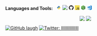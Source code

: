 **Languages and Tools:** &nbsp;
<code><img height="15" src="https://raw.githubusercontent.com/github/explore/80688e429a7d4ef2fca1e82350fe8e3517d3494d/topics/python/python.png"></code>
<code><img height="15" src="https://seeklogo.com/images/C/csharp-logo-58C6C6F67A-seeklogo.com.png"></code>
<code><img height="15" src="https://raw.githubusercontent.com/github/explore/78df643247d429f6cc873026c0622819ad797942/topics/github/github.png"></code>
<code><img height="15" src="https://raw.githubusercontent.com/github/explore/80688e429a7d4ef2fca1e82350fe8e3517d3494d/topics/javascript/javascript.png"></code>
<code><img height="15" src="https://raw.githubusercontent.com/github/explore/80688e429a7d4ef2fca1e82350fe8e3517d3494d/topics/nodejs/nodejs.png"></code>
<code><img height="15" src="https://raw.githubusercontent.com/github/explore/80688e429a7d4ef2fca1e82350fe8e3517d3494d/topics/visual-studio-code/visual-studio-code.png"></code>

<p align="center">
  <img align="center" src="https://github-readme-stats.vercel.app/api/top-langs/?username=Iaugh&&hide_langs_below=1&layout=compact" />
  <img align="center" src="https://github-readme-stats.vercel.app/api?username=Iaugh&show_icons=true&line_height=21"/>
</p>

[![GitHub Iaugh](https://img.shields.io/github/followers/Iaugh?label=follow&style=social)](https://github.com/Iaugh)
[![Twitter: IIIIIIIllIIIlIl](https://img.shields.io/twitter/follow/IIIIIIIllIIIlIl?style=social)](https://twitter.com/IIIIIIIllIIIlIl)

